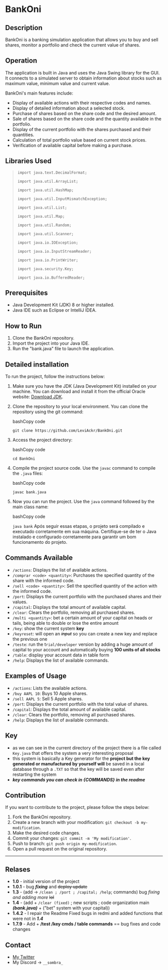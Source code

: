 # BankOni

## Description
BankOni is a banking simulation application that allows you to buy and sell shares, monitor a portfolio and check the current value of shares.

## Operation
The application is built in Java and uses the Java Swing library for the GUI. It connects to a simulated server to obtain information about stocks such as maximum value, minimum value and current value.

BankOni's main features include:
- Display of available actions with their respective codes and names.
- Display of detailed information about a selected stock.
- Purchase of shares based on the share code and the desired amount.
- Sale of shares based on the share code and the quantity available in the portfolio.
- Display of the current portfolio with the shares purchased and their quantities.
- Calculation of total portfolio value based on current stock prices.
- Verification of available capital before making a purchase.

## Libraries Used

>     import java.text.DecimalFormat;
>     
>     import java.util.ArrayList;
>     
>     import java.util.HashMap;
>     
>     import java.util.InputMismatchException;
>     
>     import java.util.List;
>     
>     import java.util.Map;
>     
>     import java.util.Random;
>     
>     import java.util.Scanner;
>     
>     import java.io.IOException;
>     
>     import java.io.InputStreamReader;
>     
>     import java.io.PrintWriter;
>     
>     import java.security.Key;
>     
>     import java.io.BufferedReader;

## Prerequisites
- Java Development Kit (JDK) 8 or higher installed.
- Java IDE such as Eclipse or IntelliJ IDEA.

## How to Run
1. Clone the BankOni repository.
2. Import the project into your Java IDE.
3. Run the "bank.java" file to launch the application.

## Detailed installation
To run the project, follow the instructions below:

1. Make sure you have the JDK (Java Development Kit) installed on your machine. You can download and install it from the official Oracle website: [Download JDK](https://www.oracle.com/java/technologies/javase-jdk11-downloads.html).
    
2. Clone the repository to your local environment. You can clone the repository using the git command:
    
     bashCopy code
    
     `git clone https://github.com/LeviAckr/BankOni.git`
    
3. Access the project directory:
    
     bashCopy code
    
     `cd BankOni`
    
4. Compile the project source code. Use the `javac` command to compile the `.java` files:
    
     bashCopy code
    
     `javac bank.java`
    
5. Now you can run the project. Use the `java` command followed by the main class name:
    
     bashCopy code
    
     `java bank`
Após seguir essas etapas, o projeto será compilado e executado corretamente em sua máquina. Certifique-se de ter o Java instalado e configurado corretamente para garantir um bom funcionamento do projeto.

## Commands Available
- `/actions`: Displays the list of available actions.
- `/comprar <code> <quantity>`: Purchases the specified quantity of the share with the informed code.
- `/sell <code> <quantity>`: Sell the specified quantity of the action with the informed code.
- `/port`: Displays the current portfolio with the purchased shares and their values.
- `/capital`: Displays the total amount of available capital.
- `/clear`: Clears the portfolio, removing all purchased shares.
- `/multi <quantity>`: bet a certain amount of your capital on heads or tails, being able to double or lose the entire amount
- `/key`: show the current system **key**
- `/keyreset`: will open an *~~input~~* so you can create a new key and replace the previous one
- `/teste`:  run the t`rial/developer` version by adding a huge amount of capital to your account and automatically buying **100 units of all stocks**
- `/table`: display your account data in table form
- `/help`: Displays the list of available commands.


## Examples of Usage
- `/actions`: Lists the available actions.
- `/buy AAPL 10`: Buys 10 Apple shares.
- `/sell AAPL 5`: Sell 5 Apple shares.
- `/port`: Displays the current portfolio with the total value of shares.
- `/capital`: Displays the total amount of available capital.
- `/clear`: Clears the portfolio, removing all purchased shares.
- `/help`: Displays the list of available commands.

## Key
- as we can see in the current directory of the project there is a file called `Key.java` that offers the system a very interesting proposal
- this system is basically a Key generator for the **project but the key generated or manufactured by yourself will** be saved in a local database through a `.TXT` so that the key will be saved even after restarting the system
- ***key commands you can check in {COMMANDS} in the readme***

## Contribution
If you want to contribute to the project, please follow the steps below:
1. Fork the BankOni repository.
2. Create a new branch with your modification: `git checkout -b my-modification`.
3. Make the desired code changes.
4. Commit your changes: `git commit -m 'My modification'`.
5. Push to branch: `git push origin my-modification`.
6. Open a pull request on the original repository.
----

## Relases 

- **1.0** - initial version of the project
- **1.0.1**  - bug ***fixing*** and ~~deploy update~~
- **1.3** - (add -> `/clean ; /port ; /capital; /help`; commands)
bug *fixing and adding more* ~~lol~~
- **1.4** - (add + `/clear (fixed)` ; new scripts ; code organization main ***(bank.java)*** + ("bet" system with 
your capital))
- **1.4.2** - I repair the Readme Fixed bugs in redmi and added functions that were not in ***1.4***
- **1.7.9** - Add + **/test /key cmds / table commands** == bug fixes and code changes
## Contact
- [My Twitter](https://twitter.com/davvzin)
- My Discord -> `__sombra_`
